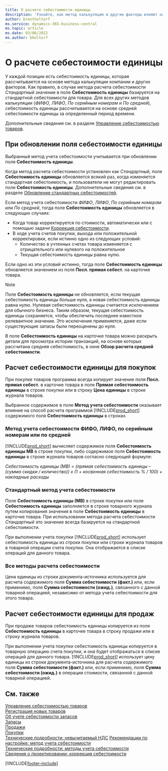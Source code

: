 ```yaml
---
title: О расчете себестоимости единицы
description: 'Узнайте, как метод калькуляции и другие факторы влияют на поле «Себестоимость единицы» на карточке «Товар».'
author: brentholtorf
ms.service: dynamics-365-business-central
ms.topic: article
ms.date: 03/06/2022
ms.author: bholtorf
---
```

# <a name="about-unit-cost-calculation"></a>О расчете себестоимости единицы

У каждой позиции есть себестоимость единицы, которая рассчитывается на основе метода калькуляции компании и других факторов. Как правило, в случае метода расчета себестоимости *Стандартный* значение в поле **Себестоимость единицы** базируется на стандартной себестоимости для товара. Для всех других методов калькуляции (*ФИФО*, *ЛИФО*, *По серийным номерам* и *По средней*), себестоимость единицы рассчитывается на основе средней себестоимости единицы за определенный период времени.  

Дополнительные сведения см. в разделе [Управление себестоимостью товаров](finance-manage-inventory-costs.md).  

## <a name="when-is-the-unit-cost-field-updated"></a>При обновлении поля себестоимости единицы

Выбранный метод учета себестоимости учитывается при обновлении поля **Себестоимость единицы**.

Когда метод расчета себестоимости установлен как *Стандартный*, поле **Себестоимость единицы** обновляется всякий раз, когда изменяется стандартная себестоимость, и пользователи не могут редактировать поле **Себестоимость единицы**. Дополнительные сведения см. в разделе [Обновление стандартных себестоимостей](finance-how-to-update-standard-costs.md).

Если метод учета себестоимости *ФИФО*, *ЛИФО*, *По серийным номерам* или *По средней*, тогда поле **Себестоимость единицы** обновляется в следующих случаях:

* Когда товар корректируется по стоимости, автоматически или с помощью задачи [Коррекция себестоимости](inventory-how-adjust-item-costs.md#to-adjust-item-costs-manually).
* В ходе учета счетов покупки, выхода или положительной корректировки, если истинно одно из следующих условий:
  * Количество в учтенных счетах товара изменяется с отрицательного или нулевого на положительное
  * Текущая себестоимость единицы равна нулю.

Если одно из эти условий истинно, тогда поле **Себестоимость единицы** обновляется значением из поля **Посл. прямая себест.** на карточке товара.

> [!NOTE]
> Поле **Себестоимость единицы** не обновляется, если текущая себестоимость единицы больше нуля, а новая себестоимость единицы равна нулю. Нулевая себестоимость единицы считается исключением для обычного бизнеса. Таким образом, текущая себестоимость единицы сохраняется, чтобы обеспечить последнее известное релевантное значение. Это исключение применяется, даже если существующие запасы были переоценены до нуля.

В поле **Себестоимость единицы** на карточке товара можно раскрыть детали для просмотра истории транзакций, на основе которых рассчитана средняя себестоимость, в окне **Обзор расчета средней себестоимости**.

## <a name="unit-cost-calculation-for-purchases"></a>Расчет себестоимости единицы для покупок

При покупке товаров программа всегда копирует значение поля **Посл. прямая себест.** в карточке товара в поле **Прямая себестоимость единицы** в строке покупки или в строку **Цена единицы** в строке журнала товаров.

Выбранное содержимое в поле **Метод учета себестоимости** оказывает влияние на способ расчета программой [!INCLUDE[prod_short](includes/prod_short.md)] содержимого поля **Себестоимость единицы** в строках.

### <a name="costing-method-fifo-lifo-specific-or-average"></a>Метод учета себестоимости ФИФО, ЛИФО, по серийным номерам или по средней

[!INCLUDE[prod_short](includes/prod_short.md)] вычисляет содержимое поля **Себестоимость единицы МВ** в строке покупки, либо содержимое поля **Себестоимость единицы** в строке журнала товаров согласно следующей формуле:

*Себестоимость единицы (МВ) = (прямая себестоимость единицы – (сумма скидки / количество)) x (1 + косвенная себестоимость % / 100) + накладные расходы*

### <a name="costing-method-standard"></a>Стандартный метод учета себестоимости

Поле **Себестоимость единицы (МВ)** в строке покупки или поле **Себестоимость единицы** заполняется в строке товарного журнала путем копирования значения в поле **Себестоимость единицы** в карточке товара. При использовании метода расчета себестоимости *Стандартный* это значение всегда базируется на стандартной себестоимости.

При выполнении учета покупки [!INCLUDE[prod_short](includes/prod_short.md)] использует себестоимость единицы из строки покупки или строки журнала товаров в товарной операции счета покупки. Она отображается в списке операций для данного товара.

### <a name="all-costing-methods"></a>Все методы расчета себестоимости

Цена единицы из строки документа\-источника используется для расчета содержимого поля **Сумма себестоимости (факт.)** или, если применимо, поля **Сумма себестоимости (ожид.)**, связанного с данной товарной операцией, независимо от метода учета себестоимости для этого товара.

## <a name="unit-cost-calculation-for-sales"></a>Расчет себестоимости единицы для продаж

При продаже товаров себестоимость единицы копируется из поля **Себестоимость единицы** в карточке товара в строку продажи или в строку журнала товаров.

При выполнении учета покупки себестоимость единицы копируется в товарную операцию счета покупки, и она будет отображаться в списке операций для данного товара. [!INCLUDE[prod_short](includes/prod_short.md)] использует цену единицы из строки документа\-источника для расчета содержимого поля **Сумма себестоимости (факт.)** или, если применимо, поля **Сумма себестоимости (ожид.)** в операции стоимости, связанной с данной товарной операцией.

## <a name="see-also"></a>См. также

[Управление себестоимостью товаров](finance-manage-inventory-costs.md)  
[Регистрация новых товаров](inventory-how-register-new-items.md)  
[Об учете себестоимости запасов](finance-learn-about-costing.md)  
[Запасы](inventory-manage-inventory.md)  
[Продажи](sales-manage-sales.md)  
[Покупки](purchasing-manage-purchasing.md)  
[Технические подробности: невычитаемый НДС](design-details-nondeductible-vat.md)
[Рекомендации по настройке: метод учета себестоимости](setup-best-practices-costing-method.md)  
[Технические подробности: методы учета себестоимости](design-details-costing-methods.md)  
[Сведения о проектировании: коррекция себестоимости](design-details-cost-adjustment.md)  

[!INCLUDE[footer-include](includes/footer-banner.md)]
